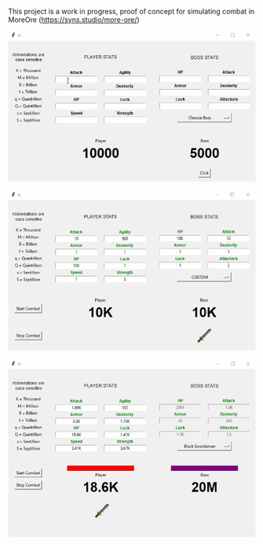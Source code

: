 This project is a work in progress, proof of concept for simulating combat in MoreOre (https://syns.studio/more-ore/)

![Alt Text](Media/initial_demo.gif)

![Alt Text](Media/combatCycleDemo.gif)

![Alt Text](Media/combatCycleDemo1.gif)
